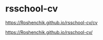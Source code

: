 # rsschool-cv
 https://Roshenchik.github.io/rsschool-cv/cv

 https://Roshenchik.github.io/rsschool-cv/
